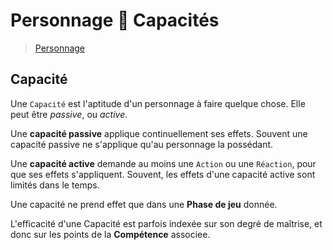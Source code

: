 # Personnage  Capacités

> [Personnage](https://trello.com/c/j5txrEnh)

## Capacité

Une `Capacité` est l'aptitude d'un personnage à faire quelque chose. Elle peut être _passive_, ou _active_.

Une **capacité passive** applique continuellement ses effets. Souvent une capacité passive ne s'applique qu'au personnage la possédant.

Une **capacité active** demande au moins une `Action` ou une `Réaction`, pour que ses effets s'appliquent. Souvent, les effets d'une capacité active sont limités dans le temps.

Une capacité ne prend effet que dans une **Phase de jeu** donnée.

L'efficacité d'une Capacité est parfois indexée sur son degré de maîtrise, et donc sur les points de la **Compétence** associee.

